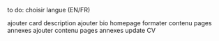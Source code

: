 to do:
choisir langue (EN/FR)

ajouter card description
ajouter bio homepage
formater contenu pages annexes
ajouter contenu pages annexes
update CV
